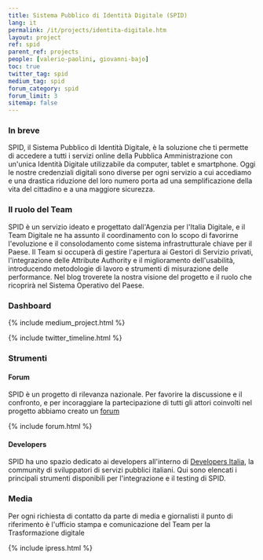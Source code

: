 ```yaml
---
title: Sistema Pubblico di Identità Digitale (SPID)
lang: it
permalink: /it/projects/identita-digitale.htm
layout: project
ref: spid
parent_ref: projects
people: [valerio-paolini, giovanni-bajo]
toc: true
twitter_tag: spid
medium_tag: spid
forum_category: spid
forum_limit: 3
sitemap: false
---
```


### In breve

SPID, il Sistema Pubblico di Identità Digitale, è la soluzione che ti permette di accedere a tutti i servizi online della Pubblica Amministrazione con un'unica Identità Digitale utilizzabile da computer, tablet e smartphone. Oggi le nostre credenziali digitali sono diverse per ogni servizio a cui accediamo e una drastica riduzione del loro numero porta ad una semplificazione della vita del cittadino e a una maggiore sicurezza.


### Il ruolo del Team

SPID è un servizio ideato e progettato dall'Agenzia per l'Italia Digitale, e il Team Digitale ne ha assunto il coordinamento con lo scopo di favorirne l'evoluzione e il consolodamento come sistema infrastrutturale chiave per il Paese. Il Team si occuperà di gestire l'apertura ai Gestori di Servizio privati, l'integrazione delle Attribute Authority e il miglioramento dell'usabilità, introducendo metodologie di lavoro e strumenti di misurazione delle performance.
Nel blog troverete la nostra visione del progetto e il ruolo che ricoprirà nel Sistema Operativo del Paese.


### Dashboard

{% include medium_project.html %}

{% include twitter_timeline.html %}



### Strumenti 

#### Forum
SPID è un progetto di rilevanza nazionale. Per favorire la discussione e il confronto, e per incoraggiare la partecipazione di tutti gli attori coinvolti nel progetto abbiamo creato un [forum](https://forum.italia.it/c/spid)

{% include forum.html %}

#### Developers
SPID ha uno spazio dedicato ai developers all'interno di [Developers Italia](https://developers.italia.it/it/spid/), la community di sviluppatori di servizi pubblici italiani. Qui sono elencati i principali strumenti disponibili per l'integrazione e il testing di SPID.



### Media 
Per ogni richiesta di contatto da parte di media e giornalisti il punto di riferimento è l'ufficio stampa e comunicazione del Team per la Trasformazione digitale

{% include ipress.html %}


